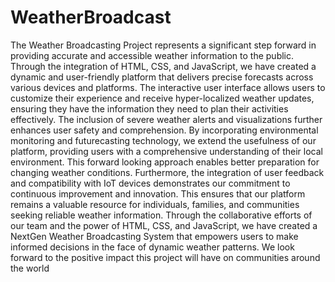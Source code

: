 # WeatherBroadcast

The Weather Broadcasting Project represents a significant step forward in providing accurate and accessible weather information to the public. Through the integration of HTML, CSS, and JavaScript, we have created 
a dynamic and user-friendly platform that delivers precise forecasts across various devices and platforms.
The interactive user interface allows users to customize their experience and receive hyper-localized weather updates, ensuring they have the information they need to plan their activities effectively. The inclusion of severe weather alerts and visualizations further enhances user safety and comprehension.
By incorporating environmental monitoring and futurecasting technology, we extend the usefulness of our platform, providing users with a comprehensive understanding of their local environment. This forward looking approach enables better preparation for changing weather conditions.
Furthermore, the integration of user feedback and compatibility with IoT devices demonstrates our commitment to continuous improvement and innovation. This ensures that our platform remains a valuable resource for individuals, families, and communities seeking reliable weather information.
Through the collaborative efforts of our team and the power of HTML, CSS, and JavaScript, we have created a NextGen Weather Broadcasting System that empowers users to make informed decisions in the 
face of dynamic weather patterns. We look forward to the positive impact this project will have on communities around the world          
